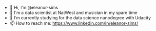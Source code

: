 - 👋 Hi, I’m @eleanor-sims
- 👀 I'm a data scientist at NatWest and musician in my spare time
- 🌱 I’m currently studying for the data science nanodegree with Udacity
- 📫 How to reach me: https://www.linkedin.com/in/eleanor-sims/

<!---
eleanor-sims/eleanor-sims is a ✨ special ✨ repository because its `README.md` (this file) appears on your GitHub profile.
You can click the Preview link to take a look at your changes.
--->
